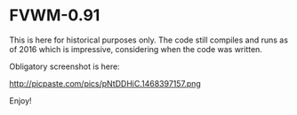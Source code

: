 FVWM-0.91
=========

This is here for historical purposes only.  The code still compiles and runs as of 2016 which is impressive, considering when
the code was written.

Obligatory screenshot is here:

http://picpaste.com/pics/pNtDDHiC.1468397157.png

Enjoy!
